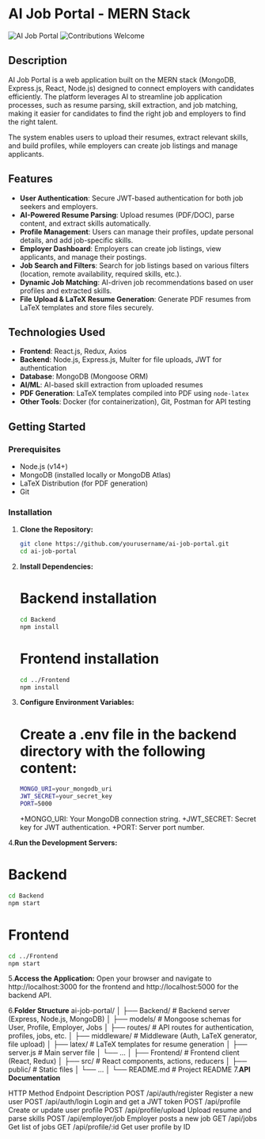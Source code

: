 # AI Job Portal - MERN Stack

![AI Job Portal](https://img.shields.io/badge/MERN-FullStack-blue) ![Contributions Welcome](https://img.shields.io/badge/Contributions-Welcome-brightgreen)

## Description

AI Job Portal is a web application built on the MERN stack (MongoDB, Express.js, React, Node.js) designed to connect employers with candidates efficiently. The platform leverages AI to streamline job application processes, such as resume parsing, skill extraction, and job matching, making it easier for candidates to find the right job and employers to find the right talent.

The system enables users to upload their resumes, extract relevant skills, and build profiles, while employers can create job listings and manage applicants.

## Features

- **User Authentication**: Secure JWT-based authentication for both job seekers and employers.
- **AI-Powered Resume Parsing**: Upload resumes (PDF/DOC), parse content, and extract skills automatically.
- **Profile Management**: Users can manage their profiles, update personal details, and add job-specific skills.
- **Employer Dashboard**: Employers can create job listings, view applicants, and manage their postings.
- **Job Search and Filters**: Search for job listings based on various filters (location, remote availability, required skills, etc.).
- **Dynamic Job Matching**: AI-driven job recommendations based on user profiles and extracted skills.
- **File Upload & LaTeX Resume Generation**: Generate PDF resumes from LaTeX templates and store files securely.

## Technologies Used

- **Frontend**: React.js, Redux, Axios
- **Backend**: Node.js, Express.js, Multer for file uploads, JWT for authentication
- **Database**: MongoDB (Mongoose ORM)
- **AI/ML**: AI-based skill extraction from uploaded resumes
- **PDF Generation**: LaTeX templates compiled into PDF using `node-latex`
- **Other Tools**: Docker (for containerization), Git, Postman for API testing

## Getting Started

### Prerequisites

- Node.js (v14+)
- MongoDB (installed locally or MongoDB Atlas)
- LaTeX Distribution (for PDF generation)
- Git

### Installation

1. **Clone the Repository:**

   ```bash
   git clone https://github.com/yourusername/ai-job-portal.git
   cd ai-job-portal
2. **Install Dependencies:**
   # Backend installation
   ```bash
   cd Backend
   npm install
   ```

   # Frontend installation
   ```bash
   cd ../Frontend
   npm install
   ```

3. **Configure Environment Variables:**
   # Create a .env file in the backend directory with the following content:
   ```bash
   MONGO_URI=your_mongodb_uri
   JWT_SECRET=your_secret_key
   PORT=5000
   ```
   
   +MONGO_URI: Your MongoDB connection string.
   +JWT_SECRET: Secret key for JWT authentication.
   +PORT: Server port number.

4.**Run the Development Servers:**
   # Backend
   ```bash
   cd Backend
   npm start
   ```
   # Frontend
   ```bash
   cd ../Frontend
   npm start
   ```

5.**Access the Application:**
   Open your browser and navigate to http://localhost:3000 for the frontend and http://localhost:5000 for the backend API.

6.**Folder Structure**
   ai-job-portal/
   │
   ├── Backend/               # Backend server (Express, Node.js, MongoDB)
   │   ├── models/            # Mongoose schemas for User, Profile, Employer, Jobs
   │   ├── routes/            # API routes for authentication, profiles, jobs, etc.
   │   ├── middleware/        # Middleware (Auth, LaTeX generator, file upload)
   │   ├── latex/             # LaTeX templates for resume generation
   │   ├── server.js          # Main server file
   │   └── ...
   │
   ├── Frontend/              # Frontend client (React, Redux)
   │   ├── src/               # React components, actions, reducers
   │   ├── public/            # Static files
   │   └── ...
   │
   └── README.md              # Project README
7.**API Documentation**

   HTTP Method	Endpoint	Description
   POST	/api/auth/register	Register a new user
   POST	/api/auth/login	Login and get a JWT token
   POST	/api/profile	Create or update user profile
   POST	/api/profile/upload	Upload resume and parse skills
   POST	/api/employer/job	Employer posts a new job
   GET	/api/jobs	Get list of jobs
   GET	/api/profile/:id	Get user profile by ID
